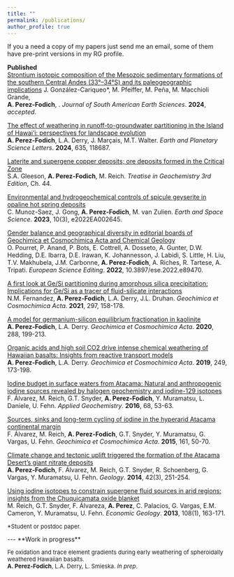 ```yaml
---
title: ""
permalink: /publications/
author_profile: true
---
```

If you a need a copy of my papers just send me an email, some of them have pre-print versions in my RG profile.

**Published**<br>
[Strontium isotopic composition of the Mesozoic sedimentary formations of the southern Central Andes (33°–34°S) and its paleogeographic implications](https://authors.elsevier.com/tracking/article/details.do?aid=104984&jid=SAMES&surname=Perez-Fodich) J. González-Cariqueo*, M. Pfeiffer, M. Peña, M. Macchioli Grande, <br> **A. Perez-Fodich**, . _Journal of South American Earth Sciences_. **2024**, _accepted_.

[The effect of weathering in runoff-to-groundwater partitioning in the Island of Hawai’i: perspectives for landscape evolution](https://doi.org/10.1016/j.epsl.2024.118687) <br> **A. Perez-Fodich**, L.A. Derry, J. Marçais, M.T. Walter. _Earth and Planetary Science Letters_. **2024**, 635, 118687.

[Laterite and supergene copper deposits; ore deposits formed in the Critical Zone](https://doi.org/10.1016/B978-0-323-99762-1.00012-7)<br> S.A. Gleeson, **A. Perez-Fodich**, M. Reich. _Treatise in Geochemistry 3rd Edition_, Ch. 44.

[Environmental and hydrogeochemical controls of spicule geyserite in opaline hot spring deposits](https://doi.org/10.1029/2022EA002645) <br>C. Munoz-Saez, J. Gong, **A. Perez-Fodich**, M. van Zulien. _Earth and Space Science_. **2023**, 10(3), e2022EA002645.

[Gender balance and geographical diversity in editorial boards of Geochimica et Cosmochimica Acta and Chemical Geology](https://ese.arphahub.com/article/89470/) <br>O. Pourret, P. Anand, P. Bots, E. Cottrell, A. Dosseto, A. Gunter, D.W. Hedding, D.E. Ibarra, D.E. Irawan, K. Johannesson, J. Labidi, S. Little, H. Liu, T.V. Makhubela, J.M. Carbonne, <b>A. Perez-Fodich</b>, A. Riches, R. Tartese, A. Tripati. <i>European Science Editing</i>. **2022**, 10.3897/ese.2022.e89470.

[A first look at Ge/Si partitioning during amorphous silica precipitation: Implications for Ge/Si as a tracer of fluid-silicate interactions](https://www.sciencedirect.com/science/article/abs/pii/S0016703721000193) <br>N.M. Fernandez, <b>A. Perez-Fodich</b>, L.A. Derry, J.L. Druhan. <i>Geochimica et Cosmochimica Acta</i>. **2021**, 297, 158-178.

[A model for germanium-silicon equilibrium fractionation in kaolinite](https://www.sciencedirect.com/science/article/abs/pii/S0016703720304841)<br>
**A. Perez-Fodich**, L.A. Derry. <i>Geochimica et Cosmochimica Acta</i>. **2020**, 288, 199-213. 

[Organic acids and high soil CO2 drive intense chemical weathering of Hawaiian basalts: Insights from reactive transport models](https://www.sciencedirect.com/science/article/pii/S0016703719300511)<br>
**A. Perez-Fodich**, L.A. Derry. <i>Geochimica et Cosmochimica Acta</i>. **2019**, 249, 173-198. 
	
[Iodine budget in surface waters from Atacama: Natural and anthropogenic iodine sources revealed by halogen geochemistry and iodine-129 isotopes](https://www.sciencedirect.com/science/article/pii/S0883292716300531)<br>
F. Álvarez, M. Reich, G.T. Snyder, <b>A. Perez-Fodich</b>, Y. Muramatsu, L. Daniele, U. Fehn. <i>Applied Geochemistry</i>. **2016**, 68, 53-63. 

[Sources, sinks and long-term cycling of iodine in the hyperarid Atacama continental margin](https://www.sciencedirect.com/science/article/pii/S0016703715001842)<br>
F. Álvarez, M. Reich, <b>A. Perez-Fodich</b>, G.T. Snyder, Y. Muramatsu, G. Vargas, U. Fehn. <i>Geochimica et Cosmochimica Acta</i>. **2015**, 161, 50-70. 

[Climate change and tectonic uplift triggered the formation of the Atacama Desert’s giant nitrate deposits](https://pubs.geoscienceworld.org/gsa/geology/article-abstract/42/3/251/131538)<br>
<b>A. Perez-Fodich</b>, F. Álvarez, M. Reich, G.T. Snyder, R. Schoenberg, G. Vargas, Y. Muramatsu, U. Fehn. <i>Geology</i>. **2014**, 42(3), 251-254.

[Using iodine isotopes to constrain supergene fluid sources in arid regions: insights from the Chuquicamata oxide blanket](https://pubs.geoscienceworld.org/segweb/economicgeology/article/108/1/163/128448/using-iodine-isotopes-to-constrain-supergene-fluid)<br>
M. Reich, G.T. Snyder, F. Álvareza, <b>A. Perez</b>, C. Palacios, G. Vargas, E.M. Cameron, Y. Muramatsu, U. Fehn. <i>Economic Geology</i>. **2013**, 108(1), 163-171.

<p style="font-size:small">*Student or postdoc paper.</p>
---
**Work in progress**<br>

<p style="font-size:small">Fe oxidation and trace element gradients during early weathering of spheroidally weathered Hawaiian basalts.<br>
<b>A. Perez-Fodich</b>, L.A. Derry, L. Smieska. <i>In prep</i>.</p>
